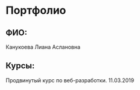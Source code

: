 # Портфолио

##  ФИО:
Канукоева Лиана Аслановна

## Курсы:
Продвинутый курс по веб-разработки. 11.03.2019
